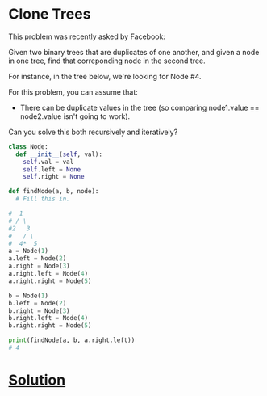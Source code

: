 # Clone Trees

This problem was recently asked by Facebook:

Given two binary trees that are duplicates of one another, and given a node in one tree, find that correponding node in the second tree.

For instance, in the tree below, we're looking for Node #4.

For this problem, you can assume that:
- There can be duplicate values in the tree (so comparing node1.value == node2.value isn't going to work).

Can you solve this both recursively and iteratively?

```python
class Node:
  def __init__(self, val):
    self.val = val
    self.left = None
    self.right = None

def findNode(a, b, node):
  # Fill this in.

#  1
# / \
#2   3
#   / \
#  4*  5
a = Node(1)
a.left = Node(2)
a.right = Node(3)
a.right.left = Node(4)
a.right.right = Node(5)

b = Node(1)
b.left = Node(2)
b.right = Node(3)
b.right.left = Node(4)
b.right.right = Node(5)

print(findNode(a, b, a.right.left))
# 4
```

# [Solution](solution.md)